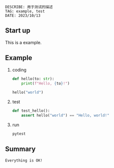 ```
DESCRIBE: 用于测试的描述
TAG: example, test
DATE: 2023/10/13
```

## Start up

This is a example.

## Example

1. coding

   ```python
   def hello(to: str):
       print(f"Hello, {to}!")
       
   hello("world")
   
   ```

2. test

   ```python
   def test_hello():
       assert hello("world") == "Hello, world!"
   
   ```

3. run

   ```bash
   pytest
   ```

## Summary

```
Everything is OK!
```